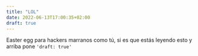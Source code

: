 ```yaml
---
title: "LOL"
date: 2022-06-13T17:00:35+02:00
draft: true
---
```


Easter egg para hackers marranos como tú, si es que estás leyendo esto y arriba pone `'draft: true'`